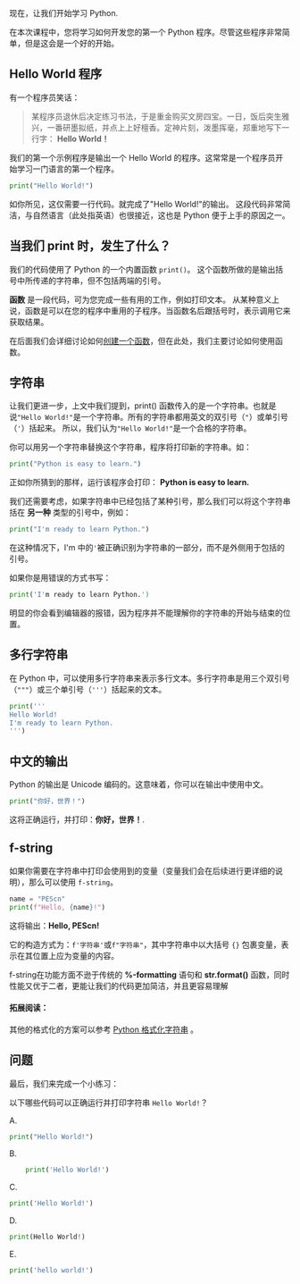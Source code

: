 现在，让我们开始学习 Python.

在本次课程中，您将学习如何开发您的第一个 Python 程序。尽管这些程序非常简单，但是这会是一个好的开始。

## Hello World 程序

有一个程序员笑话：

> 某程序员退休后决定练习书法，于是重金购买文房四宝。一日，饭后突生雅兴，一番研墨拟纸，并点上上好檀香。定神片刻，泼墨挥毫，郑重地写下一行字： **Hello World！**

我们的第一个示例程序是输出一个 Hello World 的程序。这常常是一个程序员开始学习一门语言的第一个程序。

```python
print("Hello World!")
```

如你所见，这仅需要一行代码。就完成了"Hello World!"的输出。 
这段代码非常简洁，与自然语言（此处指英语）也很接近，这也是 Python 便于上手的原因之一。

## 当我们 print 时，发生了什么？

我们的代码使用了 Python 的一个内置函数 `print()`。 这个函数所做的是输出括号中所传递的字符串，但不包括两端的引号。

**函数** 是一段代码，可为您完成一些有用的工作，例如打印文本。 从某种意义上说，函数是可以在您的程序中重用的子程序。当函数名后跟括号时，表示调用它来获取结果。

在后面我们会详细讨论如何[创建一个函数]()，但在此处，我们主要讨论如何使用函数。

## 字符串

让我们更进一步，上文中我们提到，print() 函数传入的是一个字符串。也就是说`"Hello World!"`是一个字符串。所有的字符串都用英文的双引号（`"`）或单引号（`'`）括起来。
所以，我们认为`"Hello World!"`是一个合格的字符串。

你可以用另一个字符串替换这个字符串，程序将打印新的字符串。如：

```python
print("Python is easy to learn.")
```

正如你所猜到的那样，运行该程序会打印： **Python is easy to learn.**

我们还需要考虑，如果字符串中已经包括了某种引号，那么我们可以将这个字符串括在 **另一种** 类型的引号中，例如：

```python
print("I'm ready to learn Python.")
```

在这种情况下，I'm 中的`'`被正确识别为字符串的一部分，而不是外侧用于包括的引号。

如果你是用错误的方式书写：

```python
print('I'm ready to learn Python.')
```
明显的你会看到编辑器的报错，因为程序并不能理解你的字符串的开始与结束的位置。

## 多行字符串
在 Python 中，可以使用多行字符串来表示多行文本。多行字符串是用三个双引号（`"""`）或三个单引号（`'''`）括起来的文本。

```python
print('''
Hello World!
I'm ready to learn Python.
''')
```

## 中文的输出

Python 的输出是 Unicode 编码的。这意味着，你可以在输出中使用中文。

```python
print("你好，世界！")
```
这将正确运行，并打印：**你好，世界！**.

## f-string

如果你需要在字符串中打印会使用到的变量（变量我们会在后续进行更详细的说明），那么可以使用 `f-string`。

```python
name = "PEScn"
print(f"Hello, {name}!")
```

这将输出：**Hello, PEScn!**

它的构造方式为：`f'字符串'`或`f"字符串"`，其中字符串中以大括号 `{}` 包裹变量，表示在其位置上应为变量的内容。

f-string在功能方面不逊于传统的 **%-formatting** 语句和 **str.format()** 函数，同时性能又优于二者，更能让我们的代码更加简洁，并且更容易理解

#### 拓展阅读：
其他的格式化的方案可以参考 [Python 格式化字符串](https://docs.python.org/zh-cn/3/library/string.html#formatstrings) 。

## 问题

最后，我们来完成一个小练习：

以下哪些代码可以正确运行并打印字符串 `Hello World!`？

A. 
```python
print("Hello World!")
```
B. 
```python
    print('Hello World!')
```
C. 
```python
print('Hello World!')
```
D. 
```python
print(Hello World!)
```
E. 
```python
print('hello world!')
```

